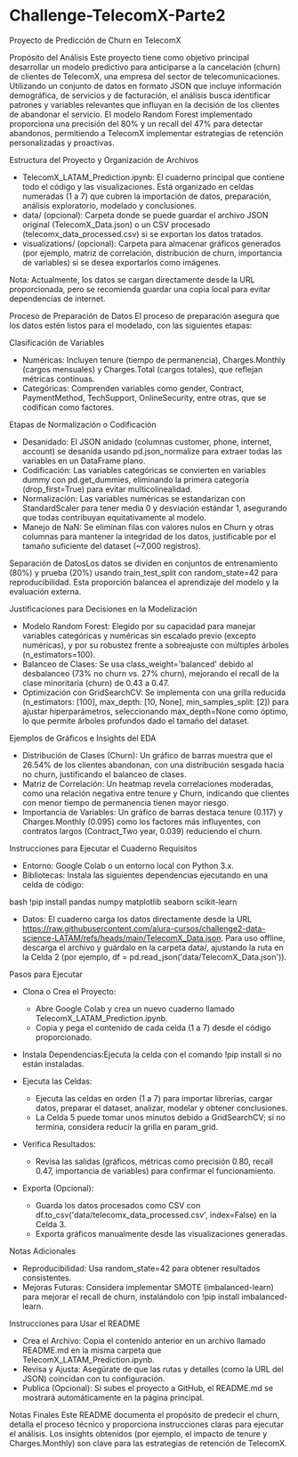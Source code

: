 # Challenge-TelecomX-Parte2
Proyecto de Predicción de Churn en TelecomX

Propósito del Análisis
Este proyecto tiene como objetivo principal desarrollar un modelo predictivo para anticiparse a la cancelación (churn) de clientes de TelecomX, una empresa del sector de telecomunicaciones. Utilizando un conjunto de datos en formato JSON que incluye información demográfica, de servicios y de facturación, el análisis busca identificar patrones y variables relevantes que influyan en la decisión de los clientes de abandonar el servicio. El modelo Random Forest implementado proporciona una precisión del 80% y un recall del 47% para detectar abandonos, permitiendo a TelecomX implementar estrategias de retención personalizadas y proactivas.

Estructura del Proyecto y Organización de Archivos
- TelecomX_LATAM_Prediction.ipynb: El cuaderno principal que contiene todo el código y las visualizaciones. Está organizado en celdas numeradas (1 a 7) que cubren la importación de datos, preparación, análisis exploratorio, modelado y conclusiones.
- data/ (opcional): Carpeta donde se puede guardar el archivo JSON original (TelecomX_Data.json) o un CSV procesado (telecomx_data_processed.csv) si se exportan los datos tratados.
- visualizations/ (opcional): Carpeta para almacenar gráficos generados (por ejemplo, matriz de correlación, distribución de churn, importancia de variables) si se desea exportarlos como imágenes.

Nota: Actualmente, los datos se cargan directamente desde la URL proporcionada, pero se recomienda guardar una copia local para evitar dependencias de internet.

Proceso de Preparación de Datos
El proceso de preparación asegura que los datos estén listos para el modelado, con las siguientes etapas:

Clasificación de Variables
- Numéricas: Incluyen tenure (tiempo de permanencia), Charges.Monthly (cargos mensuales) y Charges.Total (cargos totales), que reflejan métricas continuas.
- Categóricas: Comprenden variables como gender, Contract, PaymentMethod, TechSupport, OnlineSecurity, entre otras, que se codifican como factores.

Etapas de Normalización o Codificación
- Desanidado: El JSON anidado (columnas customer, phone, internet, account) se desanida usando pd.json_normalize para extraer todas las variables en un DataFrame plano.
- Codificación: Las variables categóricas se convierten en variables dummy con pd.get_dummies, eliminando la primera categoría (drop_first=True) para evitar multicolinealidad.
- Normalización: Las variables numéricas se estandarizan con StandardScaler para tener media 0 y desviación estándar 1, asegurando que todas contribuyan equitativamente al modelo.
- Manejo de NaN: Se eliminan filas con valores nulos en Churn y otras columnas para mantener la integridad de los datos, justificable por el tamaño suficiente del dataset (~7,000 registros).

Separación de DatosLos datos se dividen en conjuntos de entrenamiento (80%) y prueba (20%) usando train_test_split con random_state=42 para reproducibilidad. Esta proporción balancea el aprendizaje del modelo y la evaluación externa.

Justificaciones para Decisiones en la Modelización
- Modelo Random Forest: Elegido por su capacidad para manejar variables categóricas y numéricas sin escalado previo (excepto numéricas), y por su robustez frente a sobreajuste con múltiples árboles (n_estimators=100).
- Balanceo de Clases: Se usa class_weight='balanced' debido al desbalanceo (73% no churn vs. 27% churn), mejorando el recall de la clase minoritaria (churn) de 0.43 a 0.47.
- Optimización con GridSearchCV: Se implementa con una grilla reducida (n_estimators: [100], max_depth: [10, None], min_samples_split: [2]) para ajustar hiperparámetros, seleccionando max_depth=None como óptimo, lo que permite árboles profundos dado el tamaño del dataset.

Ejemplos de Gráficos e Insights del EDA
- Distribución de Clases (Churn): Un gráfico de barras muestra que el 26.54% de los clientes abandonan, con una distribución sesgada hacia no churn, justificando el balanceo de clases.
- Matriz de Correlación: Un heatmap revela correlaciones moderadas, como una relación negativa entre tenure y Churn, indicando que clientes con menor tiempo de permanencia tienen mayor riesgo.
- Importancia de Variables: Un gráfico de barras destaca tenure (0.117) y Charges.Monthly (0.095) como los factores más influyentes, con contratos largos (Contract_Two year, 0.039) reduciendo el churn.

Instrucciones para Ejecutar el Cuaderno
Requisitos
- Entorno: Google Colab o un entorno local con Python 3.x.
- Bibliotecas: Instala las siguientes dependencias ejecutando en una celda de código:

bash
!pip install pandas numpy matplotlib seaborn scikit-learn

- Datos: El cuaderno carga los datos directamente desde la URL
https://raw.githubusercontent.com/alura-cursos/challenge2-data-science-LATAM/refs/heads/main/TelecomX_Data.json.
Para uso offline, descarga el archivo y guárdalo en la carpeta data/, ajustando la ruta en la Celda 2 (por ejemplo, df = pd.read_json('data/TelecomX_Data.json')).

Pasos para Ejecutar
- Clona o Crea el Proyecto:
    - Abre Google Colab y crea un nuevo cuaderno llamado TelecomX_LATAM_Prediction.ipynb.
    - Copia y pega el contenido de cada celda (1 a 7) desde el código proporcionado.

- Instala Dependencias:Ejecuta la celda con el comando !pip install si no están instaladas.

- Ejecuta las Celdas:
    - Ejecuta las celdas en orden (1 a 7) para importar librerías, cargar datos, preparar el dataset, analizar, modelar y obtener conclusiones.
    - La Celda 5 puede tomar unos minutos debido a GridSearchCV; si no termina, considera reducir la grilla en param_grid.

- Verifica Resultados:
    - Revisa las salidas (gráficos, métricas como precisión 0.80, recall 0.47, importancia de variables) para confirmar el funcionamiento.

- Exporta (Opcional):
    - Guarda los datos procesados como CSV con df.to_csv('data/telecomx_data_processed.csv', index=False) en la Celda 3.
    - Exporta gráficos manualmente desde las visualizaciones generadas.

Notas Adicionales
- Reproducibilidad: Usa random_state=42 para obtener resultados consistentes.
- Mejoras Futuras: Considera implementar SMOTE (imbalanced-learn) para mejorar el recall de churn, instalándolo con !pip install imbalanced-learn.

Instrucciones para Usar el README
- Crea el Archivo: Copia el contenido anterior en un archivo llamado README.md en la misma carpeta que TelecomX_LATAM_Prediction.ipynb.
- Revisa y Ajusta: Asegúrate de que las rutas y detalles (como la URL del JSON) coincidan con tu configuración.
- Publica (Opcional): Si subes el proyecto a GitHub, el README.md se mostrará automáticamente en la página principal.

Notas Finales
Este README documenta el propósito de predecir el churn, detalla el proceso técnico y proporciona instrucciones claras para ejecutar el análisis. Los insights obtenidos (por ejemplo, el impacto de tenure y Charges.Monthly) son clave para las estrategias de retención de TelecomX.
